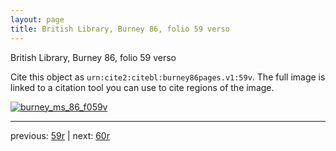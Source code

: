 ```yaml
---
layout: page
title: British Library, Burney 86, folio 59 verso
---
```


British Library, Burney 86, folio 59 verso

Cite this object as `urn:cite2:citebl:burney86pages.v1:59v`.  The full image is linked to a citation tool you can use to cite regions of the image.

[![burney_ms_86_f059v](http://www.homermultitext.org/iipsrv?IIIF=/project/homer/pyramidal/deepzoom/citebl/burney86imgs/v1/burney_ms_86_f059v.tif/full/800,/0/default.jpg)](http://www.homermultitext.org/ict2/?urn=urn:cite2:citebl:burney86imgs.v1:burney_ms_86_f059v) 

---

previous:  [59r](../59r/) | next: [60r](../60r/)